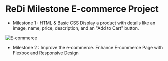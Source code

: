 # ReDi Milestone E-commerce Project
- Milestone 1 : HTML & Basic CSS Display a product with details like an image, name, price, description, and an "Add to Cart" button.


![E-commerce](https://github.com/user-attachments/assets/435dcd28-c916-4101-ad95-973dee48de42)

- Milestone 2 : Improve the e-commerce. Enhance E-commerce Page with Flexbox and Responsive Design

